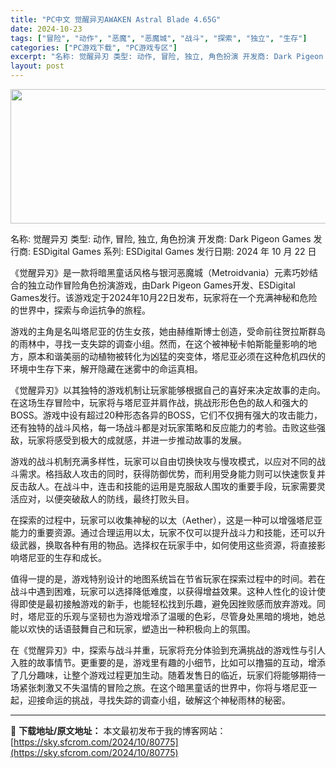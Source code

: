 ```yaml
---
title: "PC中文 觉醒异刃AWAKEN Astral Blade 4.65G"
date: 2024-10-23
tags: ["冒险", "动作", "恶魔", "恶魔城", "战斗", "探索", "独立", "生存"]
categories: ["PC游戏下载", "PC游戏专区"]
excerpt: "名称: 觉醒异刃 类型: 动作, 冒险, 独立, 角色扮演 开发商: Dark Pigeon Games 发行商: ESDigital Games 系列: ESDigital Games 发行日期: 2024 年 10 月 22 日 《觉醒异刃》是一款将暗黑童话风格与银河恶魔城（Metroidvan&hellip;"
layout: post
---
```


<img class="aligncenter size-full wp-image-80776" src="https://sky.sfcrom.com/wp-content/uploads/2024/10/2024102309541358.webp" alt="" width="660" height="215" />

名称: 觉醒异刃
类型: 动作, 冒险, 独立, 角色扮演
开发商: Dark Pigeon Games
发行商: ESDigital Games
系列: ESDigital Games
发行日期: 2024 年 10 月 22 日

《觉醒异刃》是一款将暗黑童话风格与银河恶魔城（Metroidvania）元素巧妙结合的独立动作冒险角色扮演游戏，由Dark Pigeon Games开发、ESDigital Games发行。该游戏定于2024年10月22日发布，玩家将在一个充满神秘和危险的世界中，探索与命运抗争的旅程。

游戏的主角是名叫塔尼亚的仿生女孩，她由赫维斯博士创造，受命前往贺拉斯群岛的雨林中，寻找一支失踪的调查小组。然而，在这个被神秘卡帕斯能量影响的地方，原本和谐美丽的动植物被转化为凶猛的突变体，塔尼亚必须在这种危机四伏的环境中生存下来，解开隐藏在迷雾中的命运真相。

《觉醒异刃》以其独特的游戏机制让玩家能够根据自己的喜好来决定故事的走向。在这场生存冒险中，玩家将与塔尼亚并肩作战，挑战形形色色的敌人和强大的BOSS。游戏中设有超过20种形态各异的BOSS，它们不仅拥有强大的攻击能力，还有独特的战斗风格，每一场战斗都是对玩家策略和反应能力的考验。击败这些强敌，玩家将感受到极大的成就感，并进一步推动故事的发展。

游戏的战斗机制充满多样性，玩家可以自由切换快攻与慢攻模式，以应对不同的战斗需求。格挡敌人攻击的同时，获得防御优势，而利用受身能力则可以快速恢复并反击敌人。在战斗中，连击和技能的运用是克服敌人围攻的重要手段，玩家需要灵活应对，以便突破敌人的防线，最终打败头目。

在探索的过程中，玩家可以收集神秘的以太（Aether），这是一种可以增强塔尼亚能力的重要资源。通过合理运用以太，玩家不仅可以提升战斗力和技能，还可以升级武器，换取各种有用的物品。选择权在玩家手中，如何使用这些资源，将直接影响塔尼亚的生存和成长。

值得一提的是，游戏特别设计的地图系统旨在节省玩家在探索过程中的时间。若在战斗中遇到困难，玩家可以选择降低难度，以获得增益效果。这种人性化的设计使得即使是最初接触游戏的新手，也能轻松找到乐趣，避免因挫败感而放弃游戏。同时，塔尼亚的乐观与坚韧也为游戏增添了温暖的色彩，尽管身处黑暗的境地，她总能以欢快的话语鼓舞自己和玩家，塑造出一种积极向上的氛围。

在《觉醒异刃》中，探索与战斗并重，玩家将充分体验到充满挑战的游戏性与引人入胜的故事情节。更重要的是，游戏里有趣的小细节，比如可以撸猫的互动，增添了几分趣味，让整个游戏过程更加生动。随着发售日的临近，玩家们将能够期待一场紧张刺激又不失温情的冒险之旅。在这个暗黑童话的世界中，你将与塔尼亚一起，迎接命运的挑战，寻找失踪的调查小组，破解这个神秘雨林的秘密。

---
📖 **下载地址/原文地址：** 本文最初发布于我的博客网站：[https://sky.sfcrom.com/2024/10/80775](https://sky.sfcrom.com/2024/10/80775)
